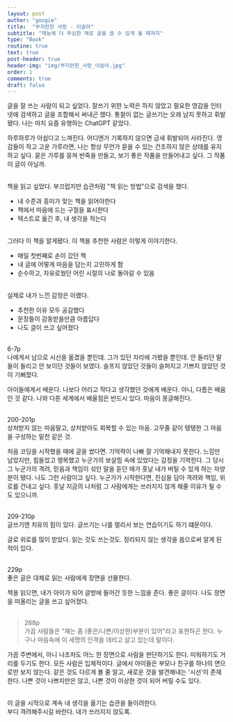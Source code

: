 ```yaml
---
layout: post
author: "googie"
title:  "부지런한 사랑 - 이슬아"
subtitle: "재능에 더 무심한 채로 글을 쓸 수 있게 될 때까지"
type: "Book"
routine: true
text: true
post-header: true
header-img: "img/부지런한_사랑_이슬아.jpg"
order: 1
comments: true
draft: false
---
```


글을 잘 쓰는 사람이 되고 싶었다.
잘쓰기 위한 노력은 하지 않았고 필요한 영감을 인터넷에 검색하고 글을 조합해서 써내곤 했다.
통찰이 없는 글쓰기는 오래 남지 못하고 휘발됐다. 나는 마치 요즘 유행하는 ChatGPT 같았다.

하루하루가 아쉽다고 느껴진다. 어디엔가 기록하지 않으면 금새 휘발되어 사라진다.
영감들이 작고 고운 가루라면, 나는 항상 무언가 묻을 수 있는 건조하지 않은 상태를 유지하고 싶다.
묻은 가루를 뭉쳐 반죽을 만들고, 보기 좋은 작품을 만들어내고 싶다. 그 작품이 글이 아닐까.
<br /><br />

책을 읽고 싶었다. 부끄럽지만 습관처럼 "책 읽는 방법"으로 검색을 했다.
- 내 수준과 흥미가 맞는 책을 읽어야한다
- 책에서 마음에 드는 구절을 표시한다
- 텍스트로 옮긴 후, 내 생각을 적는다
<br /><br />

그러다 이 책을 알게됐다. 이 책을 추천한 사람은 이렇게 이야기한다.
- 매일 첫번째로 손이 갔던 책
- 내 글에 어떻게 마음을 담는지 고민하게 함
- 순수하고, 자유로웠던 어린 시절의 나로 돌아갈 수 있음
<br /><br />

실제로 내가 느낀 감정은 이랬다.
- 추천한 이유 모두 공감했다
- 문장들이 감동받을만큼 아름답다
- 나도 글이 쓰고 싶어졌다
<br /><br />

>
6-7p <br />
나에게서 남으로 시선을 옮겼을 뿐인데. 그가 있던 자리에 가봤을 뿐인데. 안 들리던 말들이 들리고 안 보이던 것들이 보였다.
슬프지 않았던 것들이 슬퍼지고 기쁘지 않았던 것이 기뻐졌다.

아이들에게서 배운다. 나보다 어리고 작다고 생각했던 것에게 배운다. 아니, 다름은 배움인 것 같다.
나와 다른 세계에서 배울점은 반드시 있다. 마음이 몽글해진다.
<br /><br />

>
200-201p <br />
상처받지 않는 마음말고, 상처받아도 회복할 수 있는 마음. 고무줄 같이 탱탱한 그 마음을 구성하는 밑천 같은 것.

처음 코딩을 시작했을 때에 글을 썼다면. 기억력이 나빠 잘 기억해내지 못한다. 느낌만 남았지만, 힘들었고 행복했고 누군가의 보살핌 속에 있었다는 감정을 기억한다.
그 당시 그 누군가의 격려, 믿음과 책임이 섞인 말을 듣던 때가 훗날 내가 버틸 수 있게 하는 자양분이 됐다. 나도 그런 사람이고 싶다.
누군가가 시작한다면, 진심을 담아 격려와 책임, 위로를 건내고 싶다. 훗날 지금의 나처럼 그 사람에게는 쓰러지지 않게 해줄 이유가 될 수도 있으니까.
<br /><br />

>
209-210p <br />
글쓰기엔 치유의 힘이 있다. 글쓰기는 나를 멀리서 보는 연습이기도 하기 떄문이다.

글로 위로를 많이 받았다. 읽는 것도 쓰는것도.
정리되지 않는 생각을 씀으로써 알게 된 적이 있다.
<br /><br />

>
229p <br />
좋은 글은 대체로 읽는 사람에게 장면을 선물한다.

책을 읽으면, 내가 아이가 되어 글방에 들어간 듯한 느낌을 준다. 좋은 글이다.
나도 장면을 떠올리는 글을 쓰고 싶어졌다.
<br /><br />

>268p <br />
가끔 사람들은 "쟤는 좀 (좋은/나쁜/이상한)부분이 있어"라고 표현하곤 한다. 누구나 마음속에 이 세명의 인격을 데리고 살고 있는데 말이다.

가끔 주변에서, 아니 나조차도 어느 한 장면으로 사람을 판단하기도 한다. 미워하기도 거리를 두기도 한다.
모든 사람은 입체적이다. 글에서 아이들은 부모나 친구를 하나의 면으로만 보지 않는다.
같은 것도 다르게 볼 줄 알고, 새로운 것을 발견해내는 '시선'이 존재한다.
나쁜 것이 나쁘지만은 않고, 나쁜 것이 이상한 것이 되어 버릴 수도 있다.
<br /><br />


이 글을 시작으로 계속 내 생각을 옮기는 습관을 들이려한다.<br />
부디 격려해주시길 바란다. 내가 쓰러지지 않도록.












